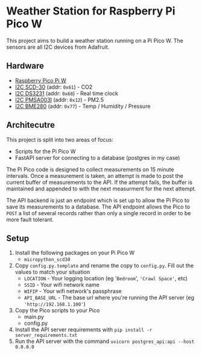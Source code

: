 # Weather Station for Raspberry Pi Pico W

This project aims to build a weather station running on a Pi Pico W.  The sensors are all I2C devices
from Adafruit.

## Hardware

* [Raspberry Pico Pi W][picow]
* [I2C SCD-30][co2] (addr: `0x61`) - CO2
* [I2C DS3231][rtc] (addr: `0x68`) - Real time clock
* [I2C PMSA003I][pm25] (addr: `0x12`) - PM2.5
* [I2C BME280][wthr] (addr: `0x77`) - Temp / Humidity / Pressure

[picow]: https://www.adafruit.com/product/5526
[co2]: https://www.adafruit.com/product/4867
[rtc]: https://www.adafruit.com/product/5188
[pm25]: https://www.adafruit.com/product/4632
[wthr]: https://www.adafruit.com/product/2652

## Architecutre

This project is split into two areas of focus:
* Scripts for the Pi Pico W
* FastAPI server for connecting to a database (postgres in my case)

The Pi Pico code is designed to collect measurements on 15 minute intervals.  Once a measurement is taken,
an attempt is made to post the current buffer of measurements to the API.  If the attempt fails, the buffer
is maintained and appended to with the next measurment for the next attempt.

The API backend is just an endpoint which is set up to allow the Pi Pico to save its measurements to
a database.  The API endpoint allows the Pico to `POST` a list of several records rather than only a single 
record in order to be more fault tolerant.

## Setup

1. Install the following packages on your Pi Pico W
    * `micropython_scd30` 
2. Copy `config.py.template` and rename the copy to `config.py`.  Fill out the values to match your situation
    * `LOCATION` - Your logging location (eg '`Bedroom`', `'Crawl Space'`, etc)
    * `SSID` - Your wifi network name
    * `WIFIP` - Your wifi network's passphrase
    * `API_BASE_URL` - The base url where you're running the API server (eg `'http://192.168.1.100'`)
3. Copy the Pico scripts to your Pico
    * main.py
    * config.py
4. Install the API server requirements with `pip install -r server_requirements.txt`
5. Run the API server with the command `uvicorn postgres_api:api --host 0.0.0.0`